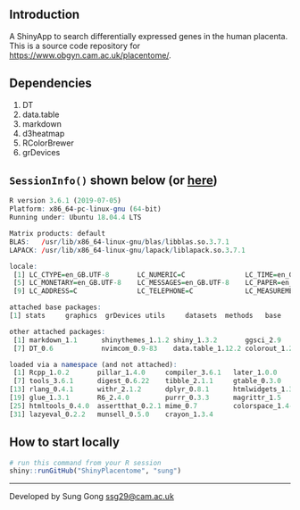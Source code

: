## Introduction
A ShinyApp to search differentially expressed genes in the human placenta.
This is a source code repository for https://www.obgyn.cam.ac.uk/placentome/.

## Dependencies
1. DT
2. data.table
3. markdown
4. d3heatmap
5. RColorBrewer
6. grDevices

## `SessionInfo()` shown below (or [here](sessionInfo.txt))
```r
R version 3.6.1 (2019-07-05)
Platform: x86_64-pc-linux-gnu (64-bit)
Running under: Ubuntu 18.04.4 LTS

Matrix products: default
BLAS:   /usr/lib/x86_64-linux-gnu/blas/libblas.so.3.7.1
LAPACK: /usr/lib/x86_64-linux-gnu/lapack/liblapack.so.3.7.1

locale:
 [1] LC_CTYPE=en_GB.UTF-8       LC_NUMERIC=C               LC_TIME=en_GB.UTF-8        LC_COLLATE=en_GB.UTF-8    
 [5] LC_MONETARY=en_GB.UTF-8    LC_MESSAGES=en_GB.UTF-8    LC_PAPER=en_GB.UTF-8       LC_NAME=C                 
 [9] LC_ADDRESS=C               LC_TELEPHONE=C             LC_MEASUREMENT=en_GB.UTF-8 LC_IDENTIFICATION=C       

attached base packages:
[1] stats     graphics  grDevices utils     datasets  methods   base     

other attached packages:
 [1] markdown_1.1      shinythemes_1.1.2 shiny_1.3.2       ggsci_2.9         ggplot2_3.1.1     d3heatmap_0.6.1.2
 [7] DT_0.6            nvimcom_0.9-83    data.table_1.12.2 colorout_1.2-2   

loaded via a namespace (and not attached):
 [1] Rcpp_1.0.2       pillar_1.4.0     compiler_3.6.1   later_1.0.0      plyr_1.8.4       base64enc_0.1-3 
 [7] tools_3.6.1      digest_0.6.22    tibble_2.1.1     gtable_0.3.0     pkgconfig_2.0.2  png_0.1-7       
[13] rlang_0.4.1      withr_2.1.2      dplyr_0.8.1      htmlwidgets_1.3  grid_3.6.1       tidyselect_0.2.5
[19] glue_1.3.1       R6_2.4.0         purrr_0.3.3      magrittr_1.5     scales_1.0.0     promises_1.1.0  
[25] htmltools_0.4.0  assertthat_0.2.1 mime_0.7         colorspace_1.4-1 xtable_1.8-4     httpuv_1.5.2    
[31] lazyeval_0.2.2   munsell_0.5.0    crayon_1.3.4    
```

## How to start locally
```R
# run this command from your R session
shiny::runGitHub("ShinyPlacentome", "sung") 
```

----
Developed by Sung Gong <ssg29@cam.ac.uk>
